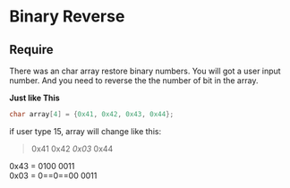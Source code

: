 # Binary Reverse

## Require

There was an char array restore binary numbers.
You will got a user input number.
And you need to reverse the the number of bit in the array.

**Just like This**

```C
char array[4] = {0x41, 0x42, 0x43, 0x44};

```

if user type 15, array will change like this:
> 0x41 0x42 *0x03* 0x44

0x43 = 0100 0011
<br>0x03 = 0==0==00 0011
